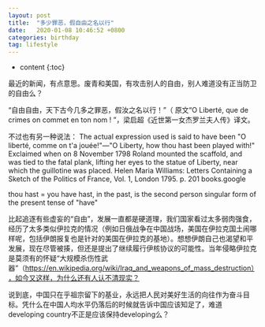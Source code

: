 ```yaml
---
layout: post
title:  "多少罪恶，假自由之名以行"
date:   2020-01-08 10:46:52 +0800
categories: birthday
tag: lifestyle
---
```


* content
{:toc}

最近的新闻，有点意思。废青和美国，有攻击别人的自由，别人难道没有正当防卫的自由么？

“自由自由，天下古今几多之罪恶，假汝之名以行！”（ 原文“O Liberté, que de crimes on commet en ton nom ! ”，梁启超《近世第一女杰罗兰夫人传》译文。

不过也有另一种说法：
The actual expression used is said to have been "O liberté, comme on t'a jouée!"—"O Liberty, how thou hast been played with!" Exclaimed when on 8 November 1798 Roland mounted the scaffold, and was tied to the fatal plank, lifting her eyes to the statue of Liberty, near which the guillotine was placed. Helen Maria Williams: Letters Containing a Sketch of the Politics of France, Vol. 1, London 1795. p. 201 books.google

thou hast = you have
hast, in the past, is the second person singular form of the present tense of "have"

比起追逐有些虚妄的“自由”，发展一直都是硬道理，我们国家看过太多弱肉强食，经历了太多类似伊拉克的情况（例如日俄战争在中国战场，美国在伊拉克国土闹哪样呢，包括伊朗报复也是针对的美国在伊拉克的基地）。想想伊朗自己也渴望和平发展，现在尽管被揍，但还是提出了继续履行伊核协议的可能性。当年侵略伊拉克是莫须有的怀疑“大规模杀伤性武器”（https://en.wikipedia.org/wiki/Iraq_and_weapons_of_mass_destruction），如今又这样，为什么还有人认不清现实？

说到底，中国只在乎祖宗留下的基业，永远把人民对美好生活的向往作为奋斗目标。凭什么在中国人均水平仍落后的时候就告诉中国应该知足了，难道developing country不正是应该保持developing么？


[jekyll]:      http://jekyllrb.com
[jekyll-gh]:   https://github.com/jekyll/jekyll
[jekyll-help]: https://github.com/jekyll/jekyll-help
